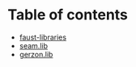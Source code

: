 # Table of contents

* [faust-libraries](README.md)
* [seam.lib](seam.lib.md)
* [gerzon.lib](gerzon.lib.md)

